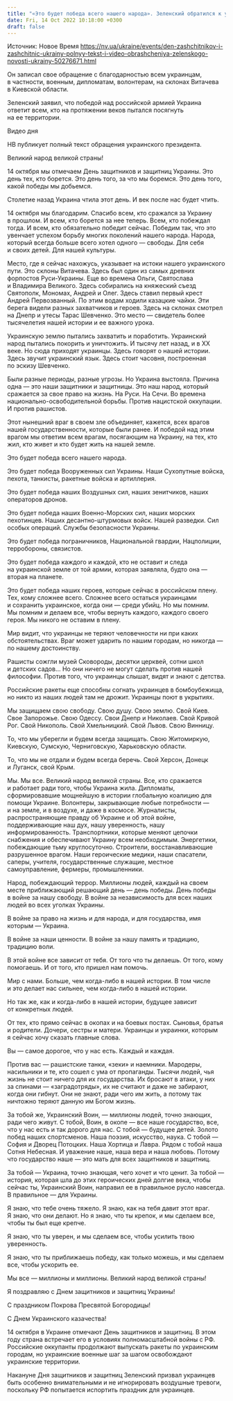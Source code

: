 ```yaml
---
title: "«Это будет победа всего нашего народа». Зеленский обратился к украинцам в День защитников и защитниц Украины — полный текст"
date: Fri, 14 Oct 2022 10:18:00 +0300
draft: false
---
```

Источник: Новое Время https://nv.ua/ukraine/events/den-zashchitnikov-i-zashchitnic-ukrainy-polnyy-tekst-i-video-obrashcheniya-zelenskogo-novosti-ukrainy-50276671.html


Он записал свое обращение с благодарностью всем украинцам, в частности, военным, дипломатам, волонтерам, на склонах Витачева в Киевской области.

Зеленский заявил, что победой над российской армией Украина ответит всем, кто на протяжении веков пытался посягнуть на ее территории.

 Видео дня   

НВ публикует полный текст обращения украинского президента.

Великий народ великой страны!

14 октября мы отмечаем День защитников и защитниц Украины. Это день тех, кто борется. Это день того, за что мы боремся. Это день того, какой победы мы добьемся.

Столетие назад Украина чтила этот день. И век после нас будет чтить.

14 октября мы благодарим. Спасибо всем, кто сражался за Украину в прошлом. И всем, кто борется за нее теперь. Всем, кто побеждал тогда. И всем, кто обязательно победит сейчас. Победим так, что это увенчает успехом борьбу многих поколений нашего народа. Народа, который всегда больше всего хотел одного — свободы. Для себя и своих детей. Для нашей культуры.

Место, где я сейчас нахожусь, указывает на истоки нашего украинского пути. Это склоны Витачева. Здесь был один из самых древних форпостов Руси-Украины. Еще во времена Ольги, Святослава и Владимира Великого. Здесь собирались на княжеский съезд Святополк, Мономах, Андрей и Олег. Здесь ставил первый крест Андрей Первозванный. По этим водам ходили казацкие чайки. Эти берега видели разных захватчиков и героев. Здесь на склонах смотрел на Днепр и утесы Тарас Шевченко. Это место — свидетель более тысячелетия нашей истории и ее важного урока.

Украинскую землю пытались захватить и поработить. Украинский народ пытались покорить и уничтожить. И тысячу лет назад, и в ХХ веке. Но сюда приходят украинцы. Здесь говорят о нашей истории. Здесь звучит украинский язык. Здесь стоит часовня, построенная по эскизу Шевченко.

Были разные периоды, разные угрозы. Но Украина выстояла. Причина одна — это наши защитники и защитницы. Это наш народ, который сражается за свое право на жизнь. На Руси. На Сечи. Во времена национально-освободительной борьбы. Против нацистской оккупации. И против рашистов.

Этот нынешний враг в своем зле объединяет, кажется, всех врагов нашей государственности, которые были ранее. И победой над этим врагом мы ответим всем врагам, посягающим на Украину, на тех, кто жил, кто живет и кто будет жить на нашей земле.

Это будет победа всего нашего народа.

Это будет победа Вооруженных сил Украины. Наши Сухопутные войска, пехота, танкисты, ракетные войска и артиллерия.

Это будет победа наших Воздушных сил, наших зенитчиков, наших операторов дронов.

Это будет победа наших Военно-Морских сил, наших морских пехотинцев. Наших десантно-штурмовых войск. Нашей разведки. Сил особых операций. Службы безопасности Украины.

Это будет победа пограничников, Национальной гвардии, Нацполиции, терробороны, связистов.

Это будет победа каждого и каждой, кто не оставит и следа на украинской земле от той армии, которая заявляла, будто она — вторая на планете.

Это будет победа наших героев, которые сейчас в российском плену. Тех, кому сложнее всего. Сложнее всего остаться украинцами и сохранить украинское, когда они — среди убийц. Но мы помним. Мы помним и делаем все, чтобы вернуть каждого, каждого своего героя. Мы никого не оставим в плену.

Мир видит, что украинцы не теряют человечности ни при каких обстоятельствах. Враг может ударить по нашим городам, но никогда — по нашему достоинству.

Рашисты сожгли музей Сковороды, десятки церквей, сотни школ и детских садов… Но они ничего не могут сделать против нашей философии. Против того, что украинцы слышат, видят и знают с детства.

Российские ракеты еще способны согнать украинцев в бомбоубежища, но никто из наших людей там не дрожит. Украинцы поют в укрытиях.

Мы защищаем свою свободу. Свою душу. Свою землю. Свой Киев. Свое Запорожье. Свою Одессу. Свои Днепр и Николаев. Свой Кривой Рог. Свой Никополь. Свой Хмельницкий. Свой Львов. Свою Винницу.

То, что мы уберегли и будем всегда защищать. Свою Житомиркую, Киевскую, Сумскую, Черниговскую, Харьковскую области.

То, что мы не отдали и будем всегда беречь. Свой Херсон, Донецк и Луганск, свой Крым.

Мы. Мы все. Великий народ великой страны. Все, кто сражается и работает ради того, чтобы Украина жила. Дипломаты, сформировавшие мощнейшую в истории глобальную коалицию для помощи Украине. Волонтеры, закрывающие любые потребности — и на земле, и в воздухе, и даже в космосе. Журналисты, распространяющие правду об Украине и об этой войне, поддерживающие наш дух, нашу уверенность, нашу информированность. Транспортники, которые меняют цепочки снабжения и обеспечивают Украину всем необходимым. Энергетики, побеждающие тьму круглосуточно. Строители, восстанавливающие разрушенное врагом. Наши героические медики, наши спасатели, саперы, учителя, государственные служащие, местное самоуправление, фермеры, промышленники.

Народ, побеждающий террор. Миллионы людей, каждый на своем месте приближающий решающий день — день победы. День победы в войне за нашу свободу. В войне за независимость для всех наших людей во всех уголках Украины.

В войне за право на жизнь и для народа, и для государства, имя которым — Украина.

В войне за наши ценности. В войне за нашу память и традицию, традицию воли.

В этой войне все зависит от тебя. От того что ты делаешь. От того, кому помогаешь. И от того, кто пришел нам помочь.

Мир с нами. Больше, чем когда-либо в нашей истории. В том числе и это делает нас сильнее, чем когда-либо в нашей истории.

Но так же, как и когда-либо в нашей истории, будущее зависит от конкретных людей.

От тех, кто прямо сейчас в окопах и на боевых постах. Сыновья, братья и родители. Дочери, сестры и матери. Украинцы и украинки, которым я сейчас хочу сказать главные слова.

Вы — самое дорогое, что у нас есть. Каждый и каждая.

Против вас — рашистские танки, «зеки» и наемники. Мародеры, насильники и те, кто сошел с ума от пропаганды. Тысячи людей, чья жизнь не стоит ничего для их государства. Их бросают в атаки, у них за спинами — «заградотряды», их не считают и даже не забирают, когда они гибнут. Они не знают, ради чего им жить, а потому так ничтожно теряют данную им Богом жизнь.

За тобой же, Украинский Воин, — миллионы людей, точно знающих, ради чего живут. С тобой, Воин, в окопе — все наше государство, все, что у нас есть и так дорого для нас. С тобой — будущее детей. Золото побед наших спортсменов. Наша поэзия, искусство, наука. С тобой — София и Дворец Потоцких. Наша Хортица и Лавра. Рядом с тобой наша Сотня Небесная. И уважение наше, наша вера и наша любовь. Потому что государство наше — это мать для всех защитников и защитниц.

За тобой — Украина, точно знающая, чего хочет и что ценит. За тобой — история, которая шла до этих героических дней долгие века, чтобы сейчас ты, Украинский Воин, направил ее в правильное русло навсегда. В правильное — для Украины.

Я знаю, что тебе очень тяжело. Я знаю, как на тебя давит этот враг. Я знаю, что они делают. Но я знаю, что ты крепок, и мы сделаем все, чтобы ты был еще крепче.

Я знаю, что ты уверен, и мы сделаем все, чтобы усилить твою уверенность.

Я знаю, что ты приближаешь победу, как только можешь, и мы сделаем все, чтобы ускорить ее.

Мы все — миллионы и миллионы. Великий народ великой страны!

Я поздравляю с Днем защитников и защитниц Украины!

С праздником Покрова Пресвятой Богородицы!

С Днем Украинского казачества!

14 октября в Украине отмечают День защитников и защитниц. В этом году страна встречает его в условиях полномасштабной войны с РФ. Российские оккупанты продолжают выпускать ракеты по украинским городам, но украинские военные шаг за шагом освобождают украинские территории.

Накануне Дня защитников и защитниц Зеленский призвал украинцев быть особенно внимательными и не игнорировать воздушные тревоги, поскольку РФ попытается испортить праздник для украинцев.
